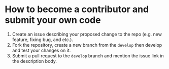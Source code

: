 # How to become a contributor and submit your own code
1. Create an issue describing your proposed change to the repo (e.g. new feature, fixing bug, and etc.).
2. Fork the repository, create a new branch from the `develop` then develop and test your changes on it.
3. Submit a pull request to the `develop` branch and mention the issue link in the description body.
